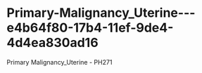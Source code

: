 # Primary-Malignancy_Uterine---e4b64f80-17b4-11ef-9de4-4d4ea830ad16
Primary Malignancy_Uterine - PH271
